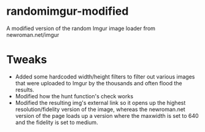 # randomimgur-modified
A modified version of the random Imgur image loader from newroman.net/imgur

# Tweaks
- Added some hardcoded width/height filters to filter out various images that were uploaded to Imgur by the thousands and often flood the results.
- Modified how the hunt function's check works
- Modified the resulting img's external link so it opens up the highest resolution/fidelity version of the image, whereas the newroman.net version of the page loads up a version where the maxwidth is set to 640 and the fidelity is set to medium.
